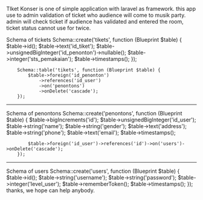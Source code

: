 TIket Konser is one of simple application with laravel as framework. this app use to admin validation of ticket who audience will come to musik party. admin will check ticket if audience has validated and entered the room, ticket status cannot use for twice.

Schema of tickets
 Schema::create('tikets', function (Blueprint $table) {
            $table->id();
            $table->text('id_tiket');
            $table->unsignedBigInteger('id_penonton')->nullable();
            $table->integer('sts_pemakaian');
            $table->timestamps();
        });

        Schema::table('tikets', function (Blueprint $table) {
            $table->foreign('id_penonton')
                ->references('id_user')
                ->on('penontons')
                ->onDelete('cascade');
        });
-----------------------------------------------------------------------
Schema of penontons
Schema::create('penontons', function (Blueprint $table) {
            $table->bigIncrements('id');
            $table->unsignedBigInteger('id_user');
            $table->string('name');
            $table->string('gender');
            $table->text('address');
            $table->string('phone');
            $table->text('email');
            $table->timestamps();

            $table->foreign('id_user')->references('id')->on('users')->onDelete('cascade');
        });
-----------------------------------------------------------------------
Schema of users
  Schema::create('users', function (Blueprint $table) {
            $table->id();
            $table->string('username');
            $table->string('password');
            $table->integer('level_user');
            $table->rememberToken();
            $table->timestamps();
        });
thanks, we hope can help anybody.
